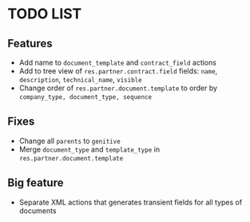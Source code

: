# TODO LIST

## Features
 - Add name to `document_template` and `contract_field` actions
 - Add to tree view of `res.partner.contract.field` fields: `name`, `description`, `technical_name`, `visible`
 - Change order of `res.partner.document.template` to order by `company_type, document_type, sequence`

## Fixes
 - Change all `parents` to `genitive`
 - Merge `document_type` and `template_type` in `res.partner.document.template`

## Big feature
 - Separate XML actions that generates transient fields for all types of documents
